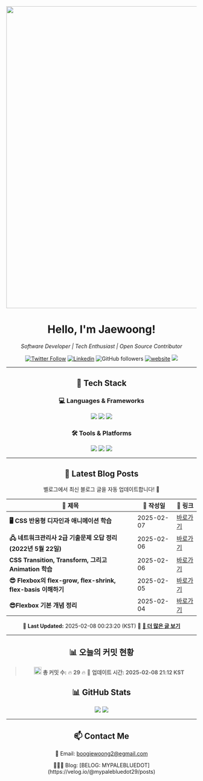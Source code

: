
<div align="center">
<img src="https://github.com/Jaewoong-Hwang/Jaewoong-Hwang/blob/main/55.gif" width="800">

<h1>
 Hello, I'm Jaewoong! 
</h1>

<p><em>Software Developer | Tech Enthusiast | Open Source Contributor</em></p>

[![Twitter Follow](https://img.shields.io/twitter/follow/YOUR_TWITTER_HANDLE?label=Follow)](https://twitter.com/YOUR_TWITTER_HANDLE)
[![Linkedin](https://img.shields.io/badge/-LinkedIn-blue?style=flat-square&logo=Linkedin&logoColor=white&link=https://www.linkedin.com/in/YOUR_LINKEDIN/)](https://www.linkedin.com/in/YOUR_LINKEDIN/)
![GitHub followers](https://img.shields.io/github/followers/YOUR_GITHUB_USERNAME?label=Follow&style=social)
[![website](https://img.shields.io/badge/Website-46a2f1.svg?&style=flat-square&logo=Google-Chrome&logoColor=white&link=https://yourwebsite.com/)](https://yourwebsite.com/)
![](https://visitor-badge.glitch.me/badge?page_id=YOUR_GITHUB_USERNAME.YOUR_GITHUB_USERNAME)

---

## 🚀 Tech Stack
### 💻 Languages & Frameworks
<p>
  <img src="https://img.shields.io/badge/Python-3776AB?style=for-the-badge&logo=python&logoColor=white"/>
  <img src="https://img.shields.io/badge/JavaScript-F7DF1E?style=for-the-badge&logo=javascript&logoColor=black"/>
  <img src="https://img.shields.io/badge/TypeScript-3178C6?style=for-the-badge&logo=typescript&logoColor=white"/>
</p>

### 🛠 Tools & Platforms
<p>
  <img src="https://img.shields.io/badge/Docker-2496ED?style=for-the-badge&logo=docker&logoColor=white"/>
  <img src="https://img.shields.io/badge/GitHub-181717?style=for-the-badge&logo=github&logoColor=white"/>
  <img src="https://img.shields.io/badge/AWS-232F3E?style=for-the-badge&logo=amazon-aws&logoColor=white"/>
</p>




---



## 📝 Latest Blog Posts
 벨로그에서 최신 블로그 글을 자동 업데이트합니다! 🚀

<!-- BLOG-POST-LIST:START -->
| 📝 제목 | 📅 작성일 | 🔗 링크 |
|---------|------------------|---------|
| **🖥️ CSS 반응형 디자인과 애니메이션 학습** | 2025-02-07 | [바로가기](https://velog.io/@mypalebluedot29/CSS-반응형-디자인과-애니메이션-학습) |
| **🖧 네트워크관리사 2급 기출문제 오답 정리(2022년 5월 22일)** | 2025-02-06 | [바로가기](https://velog.io/@mypalebluedot29/네트워크관리사-2급-기출문제-오답-정리-2022년-5월-22일) |
| **CSS Transition, Transform, 그리고 Animation 학습** | 2025-02-06 | [바로가기](https://velog.io/@mypalebluedot29/CSS-Transition-Transform-그리고-Animation-학습) |
| **😎 Flexbox의 flex-grow, flex-shrink, flex-basis 이해하기** | 2025-02-05 | [바로가기](https://velog.io/@mypalebluedot29/Flexbox의-flex-grow-flex-shrink-flex-basis-이해하기) |
| **😎Flexbox 기본 개념 정리** | 2025-02-04 | [바로가기](https://velog.io/@mypalebluedot29/Flexbox-기본-개념-정리) |

📅 **Last Updated:** 2025-02-08 00:23:20 (KST)
🔗 **[📖 더 많은 글 보기](https://velog.io/@mypalebluedot29)**
<!-- BLOG-POST-LIST:END -->




---













## 📊 오늘의 커밋 현황
> <img src="https://cdn.pixabay.com/animation/2022/11/17/00/47/00-47-21-570_512.gif" width="20">  **총 커밋 수:** 🔥 **29** 🔥 📅 **업데이트 시간:** **2025-02-08 21:12 KST**

## 📊 GitHub Stats
<p align="center">
  <img src="https://github-readme-stats.vercel.app/api?username=Jaewoong-Hwang&show_icons=true&theme=tokyonight"/>
  <img src="https://github-readme-streak-stats.herokuapp.com/?user=Jaewoong-Hwang&theme=tokyonight"/>
</p>


---

## 📫 Contact Me
 📧 Email: boogiewoong2@egmail.com 
<p>🧑🏻‍💻 Blog: [BELOG: MYPALEBLUEDOT](https://velog.io/@mypalebluedot29/posts)</p>
</div>




